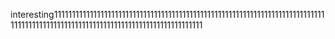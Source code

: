 interesting1111111111111111111111111111111111111111111111111111111111111111111111111111111111111111111111111111111111111111111111111111111111
